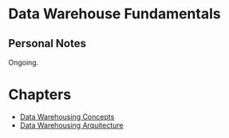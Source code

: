 # Data Warehouse Fundamentals
## Personal Notes

Ongoing.

# Chapters
- [Data Warehousing Concepts](./notes/01-data-warehousing-concepts)
- [Data Warehousing Arquitecture](./notes/02-data-warehousing-arquitecture)
